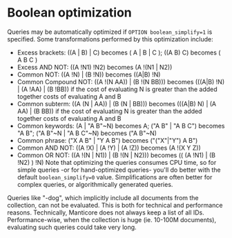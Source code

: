 # Boolean optimization
Queries may be automatically optimized if `OPTION boolean_simplify=1` is specified. Some transformations performed by this optimization include:

* Excess brackets: ((A | B) | C) becomes ( A | B | C ); ((A B) C) becomes ( A B C )
* Excess AND NOT: ((A !N1) !N2) becomes (A !(N1 | N2))
* Common NOT: ((A !N) | (B !N)) becomes ((A|B) !N)
* Common Compound NOT: ((A !(N AA)) | (B !(N BB))) becomes (((A|B) !N) | (A !AA) | (B !BB)) if the cost of evaluating N is greater than the added together costs of evaluating A and B
* Common subterm: ((A (N | AA)) | (B (N | BB))) becomes (((A|B) N) | (A AA) | (B BB)) if the cost of evaluating N is greater than the added together costs of evaluating A and B
* Common keywords: (A | "A B"~N) becomes A; ("A B" | "A B C") becomes "A B"; ("A B"~N | "A B C"~N) becomes ("A B"~N)
* Common phrase: ("X A B" | "Y A B") becomes ("("X"|"Y") A B")
* Common AND NOT: ((A !X) | (A !Y) | (A !Z)) becomes (A !(X Y Z))
* Common OR NOT: ((A !(N | N1)) | (B !(N | N2))) becomes (( (A !N1) | (B !N2) ) !N)
Note that optimizing the queries consumes CPU time, so for simple queries -or for hand-optimized queries- you'll do  better with the default `boolean_simplify=0` value. Simplifications are often better for complex queries, or  algorithmically generated queries.

Queries like "-dog", which implicitly include all documents from the collection, can not be evaluated. This is both for technical and performance reasons. Technically, Manticore does not always keep a list of all IDs. Performance-wise, when the collection is huge (ie. 10-100M documents), evaluating such queries could take very long.
 

